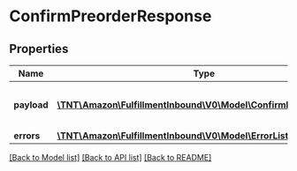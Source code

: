 # ConfirmPreorderResponse

## Properties
Name | Type | Description | Notes
------------ | ------------- | ------------- | -------------
**payload** | [**\TNT\Amazon\FulfillmentInbound\V0\Model\ConfirmPreorderResult**](ConfirmPreorderResult.md) | The payload for the confirmPreorder operation. | [optional] 
**errors** | [**\TNT\Amazon\FulfillmentInbound\V0\Model\ErrorList**](ErrorList.md) |  | [optional] 

[[Back to Model list]](../README.md#documentation-for-models) [[Back to API list]](../README.md#documentation-for-api-endpoints) [[Back to README]](../README.md)


